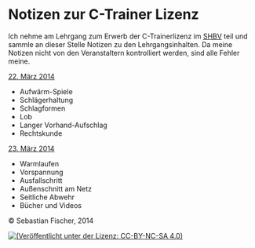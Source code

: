 # Notizen zur C-Trainer Lizenz

Ich nehme am Lehrgang zum Erwerb der C-Trainerlizenz im [SHBV] teil
und sammle an dieser Stelle Notizen zu den Lehrgangsinhalten. Da meine
Notizen nicht von den Veranstaltern kontrolliert werden, sind alle
Fehler meine.

[SHBV]: http://www.shbv.de/

[22. März 2014](2014.03.22.markdown)
  * Aufwärm-Spiele
  * Schlägerhaltung
  * Schlagformen
  * Lob
  * Langer Vorhand-Aufschlag
  * Rechtskunde

[23. März 2014](2014.03.23.markdown)
  * Warmlaufen
  * Vorspannung
  * Ausfallschritt
  * Außenschnitt am Netz
  * Seitliche Abwehr
  * Bücher und Videos


© Sebastian Fischer, 2014

[![(Veröffentlicht unter der Lizenz: CC-BY-NC-SA 4.0)](http://i.creativecommons.org/l/by-nc-sa/4.0/88x31.png)](http://creativecommons.org/licenses/by-nc-sa/4.0/deed.de)
